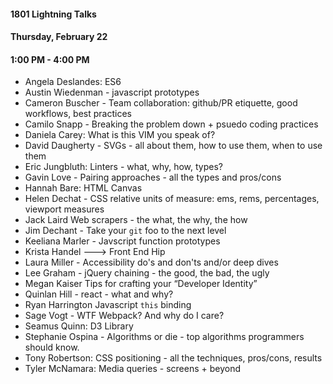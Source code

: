 #### 1801 Lightning Talks
#### Thursday, February 22
#### 1:00 PM - 4:00 PM

- Angela Deslandes: ES6
- Austin Wiedenman - javascript prototypes
- Cameron Buscher - Team collaboration: github/PR etiquette, good workflows, best practices
- Camilo Snapp - Breaking the problem down + psuedo coding practices
- Daniela Carey: What is this VIM you speak of?
- David Daugherty - SVGs - all about them, how to use them, when to use them
- Eric Jungbluth: Linters - what, why, how, types?
- Gavin Love - Pairing approaches - all the types and pros/cons
- Hannah Bare: HTML Canvas
- Helen Dechat - CSS relative units of measure: ems, rems, percentages, viewport measures
- Jack Laird  Web scrapers - the what, the why, the how
- Jim Dechant - Take your `git` foo to the next level
- Keeliana Marler - Javscript function prototypes
- Krista Handel ---> Front End Hip  
- Laura Miller - Accessibility do's and don'ts and/or deep dives
- Lee Graham - jQuery chaining - the good, the bad, the ugly
- Megan Kaiser  Tips for crafting your “Developer Identity”
- Quinlan Hill - react - what and why?
- Ryan Harrington Javascript `this` binding
- Sage Vogt - WTF Webpack? And why do I care?
- Seamus Quinn: D3 Library
- Stephanie Ospina - Algorithms or die - top algorithms programmers should know.
- Tony Robertson: CSS positioning - all the techniques, pros/cons, results
- Tyler McNamara: Media queries - screens + beyond

